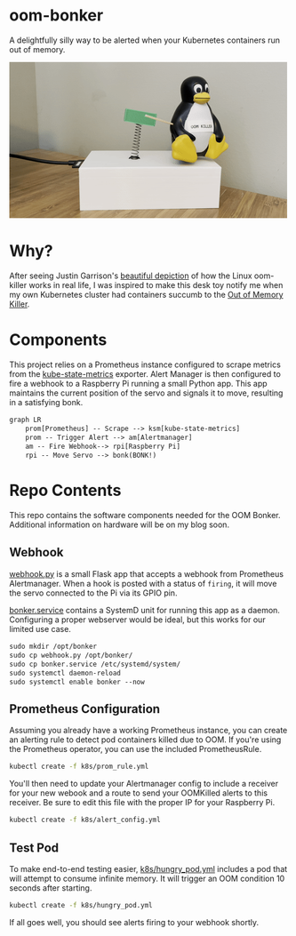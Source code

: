 # oom-bonker
A delightfully silly way to be alerted when your Kubernetes containers run out of memory. 

<img src="misc/bonker.gif" />

# Why?
After seeing Justin Garrison's [beautiful depiction](https://twitter.com/rothgar/status/1514994851661582341) of how the Linux oom-killer works in real life, I was inspired to make this desk toy notify me when my own Kubernetes cluster had containers succumb to the [Out of Memory Killer](https://docs.rackspace.com/support/how-to/linux-out-of-memory-killer/).

# Components
This project relies on a Prometheus instance configured to scrape metrics from the [kube-state-metrics](https://github.com/kubernetes/kube-state-metrics) exporter. Alert Manager is then configured to fire a webhook to a Raspberry Pi running a small Python app. This app maintains the current position of the servo and signals it to move, resulting in a satisfying bonk.

```mermaid
graph LR
    prom[Prometheus] -- Scrape --> ksm[kube-state-metrics]
    prom -- Trigger Alert --> am[Alertmanager]
    am -- Fire Webhook--> rpi[Raspberry Pi]
    rpi -- Move Servo --> bonk(BONK!)
```

# Repo Contents
This repo contains the software components needed for the OOM Bonker. Additional information on hardware will be on my blog soon.

## Webhook
[webhook.py](webhook.py) is a small Flask app that accepts a webhook from Prometheus Alertmanager. When a hook is posted with a status of `firing`, it will move the servo connected to the Pi via its GPIO pin.

[bonker.service](bonker.service) contains a SystemD unit for running this app as a daemon. Configuring a proper webserver would be ideal, but this works for our limited use case.

```
sudo mkdir /opt/bonker
sudo cp webhook.py /opt/bonker/
sudo cp bonker.service /etc/systemd/system/
sudo systemctl daemon-reload
sudo systemctl enable bonker --now
```

## Prometheus Configuration
Assuming you already have a working Prometheus instance, you can create an alerting rule to detect pod containers killed due to OOM. If you're using the Prometheus operator, you can use the included PrometheusRule.

```bash
kubectl create -f k8s/prom_rule.yml
```

You'll then need to update your Alertmanager config to include a receiver for your new webook and a route to send your OOMKilled alerts to this receiver. Be sure to edit this file with the proper IP for your Raspberry Pi.

```bash
kubectl create -f k8s/alert_config.yml
```

## Test Pod
To make end-to-end testing easier, [k8s/hungry_pod.yml](k8s/hungry_pod.yml) includes a pod that will attempt to consume infinite memory. It will trigger an OOM condition 10 seconds after starting.

```bash
kubectl create -f k8s/hungry_pod.yml
```

If all goes well, you should see alerts firing to your webhook shortly.

